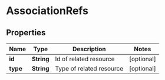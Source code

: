 

# AssociationRefs



## Properties

| Name | Type | Description | Notes |
|------------ | ------------- | ------------- | -------------|
|**id** | **String** | Id of related resource |  [optional] |
|**type** | **String** | Type of related resource |  [optional] |



